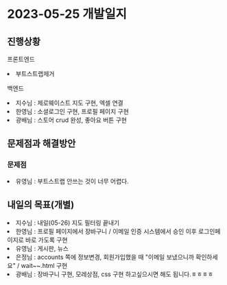 # 2023-05-25 개발일지

## 진행상황
<p>프론트엔드</p>
<li>부트스트랩제거</li>

<p>백엔드</p>
<li>지수님 : 제로웨이스트 지도 구현, 엑셀 연결 </li>
<li>한영님 : 소셜로그인 구현, 프로필 페이지 구현</li>
<li>광배님 : 스토어 crud 완성, 좋아요 버튼 구현</li>

## 문제점과 해결방안
### 문제점
<li>유영님 : 부트스트랩 안쓰는 것이 너무 어렵다.</li>

## 내일의 목표(개별)
<li>지수님 : 내일(05-26) 지도 필터링 끝내기</li>
<li>한영님 : 프로필 페이지에서 장바구니 / 이메일 인증 시스템에서 승인 이후 로그인페이지로 바로 가도록 구현</li>
<li>유영님 : 게시판, 뉴스 </li>
<li>은정님 : accounts 쪽에 정보변경, 회원가입했을 때 "이메일 보냈으니까 확인하세요" / wait~~.html 구현</li>
<li>광배님 : 장바구니 구현, 모레상점, css 구현 하고싶으시면 해도 됩니다.ㅎㅎㅎㅎ</li>